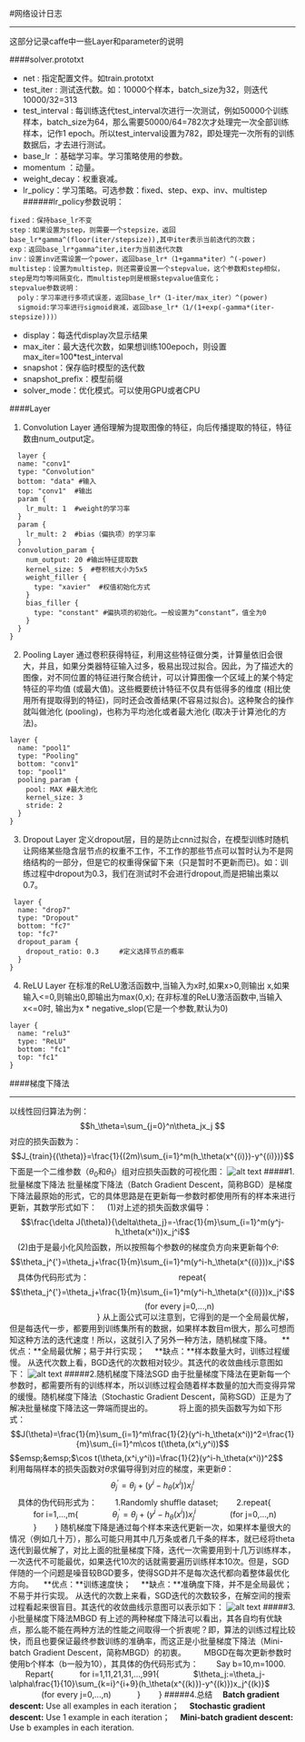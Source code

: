 #网络设计日志
***
这部分记录caffe中一些Layer和parameter的说明

####solver.prototxt
* net : 指定配置文件。如train.prototxt
* test_iter :  测试迭代数。如：10000个样本，batch_size为32，则迭代10000/32=313
* test_interval :  每训练迭代test_interval次进行一次测试，例如50000个训练样本，batch_size为64，那么需要50000/64=782次才处理完一次全部训练样本，记作1 epoch。所以test_interval设置为782，即处理完一次所有的训练数据后，才去进行测试。
* base_lr ：基础学习率。学习策略使用的参数。
* momentum ：动量。
* weight_decay：权重衰减。
* lr_policy：学习策略。可选参数：fixed、step、exp、inv、multistep
######lr_policy参数说明：
```
fixed：保持base_lr不变
step：如果设置为step，则需要一个stepsize，返回        
base_lr*gamma^(floor(iter/stepsize)),其中iter表示当前迭代的次数；
exp：返回base_lr*gamma^iter,iter为当前迭代次数
inv：设置inv还需设置一个power，返回base_lr*（1+gamma*iter）^(-power)
multistep：设置为multistep，则还需要设置一个stepvalue，这个参数和step相似，step是均匀等间隔变化，而multistep则是根据stepvalue值变化；
stepvalue参数说明：
  poly：学习率进行多项式误差，返回base_lr*（1-iter/max_iter）^(power)
  sigmoid:学习率进行sigmoid衰减，返回base_lr*（1/(1+exp(-gamma*(iter-stepsize)))）
```
* display：每迭代display次显示结果
* max_iter：最大迭代次数，如果想训练100epoch，则设置max_iter=100*test_interval
* snapshot：保存临时模型的迭代数
* snapshot_prefix：模型前缀
* solver_mode：优化模式。可以使用GPU或者CPU

####Layer
1. Convolution Layer
通俗理解为提取图像的特征，向后传播提取的特征，特征数由num_output定。
```
  layer {
  name: "conv1"
  type: "Convolution"
  bottom: "data" #输入
  top: "conv1"  #输出
  param { 
    lr_mult: 1  #weight的学习率
  }
  param {
    lr_mult: 2  #bias（偏执项）的学习率
  }
  convolution_param {
    num_output: 20 #输出特征提取数
    kernel_size: 5  #卷积核大小为5x5
    weight_filler {
      type: "xavier"  #权值初始化方式
    }
    bias_filler {
      type: "constant" #偏执项的初始化。一般设置为“constant”，值全为0
    }
  }
}
```  
2. Pooling Layer
通过卷积获得特征，利用这些特征做分类，计算量依旧会很大，并且，如果分类器特征输入过多，极易出现过拟合。因此，为了描述大的图像，对不同位置的特征进行聚合统计，可以计算图像一个区域上的某个特定特征的平均值 (或最大值)。这些概要统计特征不仅具有低得多的维度 (相比使用所有提取得到的特征)，同时还会改善结果(不容易过拟合)。这种聚合的操作就叫做池化 (pooling)，也称为平均池化或者最大池化 (取决于计算池化的方法)。
```
layer {
  name: "pool1"
  type: "Pooling"
  bottom: "conv1"
  top: "pool1"
  pooling_param {
    pool: MAX #最大池化
    kernel_size: 3
    stride: 2
  }
}
```
3. Dropout Layer
定义dropout层，目的是防止cnn过拟合，在模型训练时随机让网络某些隐含层节点的权重不工作，不工作的那些节点可以暂时认为不是网络结构的一部分，但是它的权重得保留下来（只是暂时不更新而已)。如：训练过程中dropout为0.3，我们在测试时不会进行dropout,而是把输出乘以0.7。
```
 layer {          
  name: "drop7"  
  type: "Dropout"  
  bottom: "fc7"  
  top: "fc7"  
  dropout_param {  
    dropout_ratio: 0.3     #定义选择节点的概率  
  }  
} 
```
4. ReLU Layer
在标准的ReLU激活函数中,当输入为x时,如果x>0,则输出 x,如果输入<=0,则输出0,即输出为max(0,x);
在非标准的ReLU激活函数中,当输入x<=0时, 输出为x * negative_slop(它是一个参数,默认为0)
```
layer {
  name: "relu3"
  type: "ReLU"
  bottom: "fc1"
  top: "fc1"
}
```

####梯度下降法
***
以线性回归算法为例：$$h_\theta=\sum_{j=0}^n\theta_jx_j $$
对应的损失函数为：$$J_{train}{(\theta)}=\frac{1}{(2m)\sum_{i=1}^m(h_\theta(x^{(i)})-y^{(i)})}$$
下面是一个二维参数（$\theta_0$和$\theta_1$）组对应损失函数的可视化图：
![alt text](http://images2015.cnblogs.com/blog/764050/201512/764050-20151230183324042-1022081727.png "title")
#####1.批量梯度下降法
批量梯度下降法（Batch Gradient Descent，简称BGD）是梯度下降法最原始的形式，它的具体思路是在更新每一参数时都使用所有的样本来进行更新，其数学形式如下：
    &emsp;(1)对上述的损失函数求偏导：
$$\frac{\delta J(\theta)}{\delta\theta_j}=-\frac{1}{m}\sum_{i=1}^m(y^j-h_\theta(x^i))x_j^i$$
    &emsp;(2)由于是最小化风险函数，所以按照每个参数$\theta$的梯度负方向来更新每个$\theta$:
$$\theta_j^{'}=\theta_j+\frac{1}{m}\sum_{i=1}^m(y^i-h_\theta(x^{(i)}))x_j^i$$
    &emsp;具体伪代码形式为：
    &emsp;&emsp;&emsp;&emsp;&emsp;&emsp;&emsp;&emsp;&emsp;&emsp;&emsp;repeat{
      $$\theta_j^{'}=\theta_j+\frac{1}{m}\sum_{i=1}^m(y^i-h_\theta(x^{(i)}))x_j^i$$
      &emsp;&emsp;&emsp;&emsp;&emsp;&emsp;&emsp;&emsp;&emsp;&emsp;&emsp;&emsp;&emsp;&emsp;&emsp;&emsp;&emsp;(for every j=0,...,n)
    &emsp;&emsp;&emsp;&emsp;&emsp;&emsp;&emsp;&emsp;&emsp;&emsp;&emsp;}
从上面公式可以注意到，它得到的是一个全局最优解，但是每迭代一步，都要用到训练集所有的数据，如果样本数目m很大，那么可想而知这种方法的迭代速度！所以，这就引入了另外一种方法，随机梯度下降。
    &emsp;**优点：**全局最优解；易于并行实现；
    &emsp;**缺点：**样本数量大时，训练过程缓慢。
从迭代次数上看，BGD迭代的次数相对较少。其迭代的收敛曲线示意图如下：
![alt text](http://images2015.cnblogs.com/blog/764050/201512/764050-20151230190320667-1412088485.png "title")
#####2.随机梯度下降法SGD
由于批量梯度下降法在更新每一个参数时，都需要所有的训练样本，所以训练过程会随着样本数量的加大而变得异常的缓慢。随机梯度下降法（Stochastic Gradient Descent，简称SGD）正是为了解决批量梯度下降法这一弊端而提出的。
　　&emsp;将上面的损失函数写为如下形式：
$$J(\theta)=\frac{1}{m}\sum_{i=1}^m\frac{1}{2}(y^i-h_\theta(x^i))^2=\frac{1}{m}\sum_{i=1}^m\cos t(\theta,(x^i,y^i))$$
$$emsp;&emsp;$\cos t(\theta,(x^i,y^i))=\frac{1}{2}(y^i-h_\theta(x^i))^2$$
    &emsp;利用每隔样本的损失函数对$\theta$求偏导得到对应的梯度，来更新$\theta$：
$$\theta_j^{'}=\theta_j+(y^i-h_\theta(x^i))x_j^i$$
    &emsp;具体的伪代码形式为：
    &emsp;&emsp;1.Randomly shuffle dataset;
    &emsp;&emsp;2.repeat{
    &emsp;&emsp;&emsp;for i=1,...,m{
    &emsp;&emsp;&emsp;&emsp;$\theta_j^{'}=\theta_j+(y^i-h_\theta(x^i))x_j^i$ 
    &emsp;&emsp;&emsp;&emsp;(for j=0,...,n)                     
    &emsp;&emsp;&emsp;}
    &emsp;&emsp;}
随机梯度下降是通过每个样本来迭代更新一次，如果样本量很大的情况（例如几十万），那么可能只用其中几万条或者几千条的样本，就已经将theta迭代到最优解了，对比上面的批量梯度下降，迭代一次需要用到十几万训练样本，一次迭代不可能最优，如果迭代10次的话就需要遍历训练样本10次。但是，SGD伴随的一个问题是噪音较BGD要多，使得SGD并不是每次迭代都向着整体最优化方向。
    &emsp;**优点：**训练速度快；
    &emsp;**缺点：**准确度下降，并不是全局最优；不易于并行实现。
从迭代的次数上来看，SGD迭代的次数较多，在解空间的搜索过程看起来很盲目。其迭代的收敛曲线示意图可以表示如下：
![alt text](http://images2015.cnblogs.com/blog/764050/201512/764050-20151230193523495-665207012.png "title")
#####3.小批量梯度下降法MBGD
有上述的两种梯度下降法可以看出，其各自均有优缺点，那么能不能在两种方法的性能之间取得一个折衷呢？即，算法的训练过程比较快，而且也要保证最终参数训练的准确率，而这正是小批量梯度下降法（Mini-batch Gradient Descent，简称MBGD）的初衷。
    &emsp;&emsp;MBGD在每次更新参数时使用b个样本（b一般为10），其具体的伪代码形式为：
    &emsp;&emsp;Say b=10,m=1000.
    &emsp;&emsp;Repart{
      &emsp;&emsp;&emsp;for i=1,11,21,31,...,991{
        &emsp;&emsp;&emsp;&emsp;$\theta_j:=\theta_j-\alpha\frac{1}{10}\sum_{k=i}^{i+9}(h_\theta(x^{(k)})-y^{(k)})x_j^{(k)}$
        &emsp;&emsp;&emsp;&emsp;(for every j=0,...,n)
      &emsp;&emsp;&emsp;}
    &emsp;&emsp;}
#####4.总结
&emsp;**Batch gradient descent:** Use all examples in each iteration；
&emsp;**Stochastic gradient descent:** Use 1 example in each iteration；
&emsp;**Mini-batch gradient descent:** Use b examples in each iteration.
